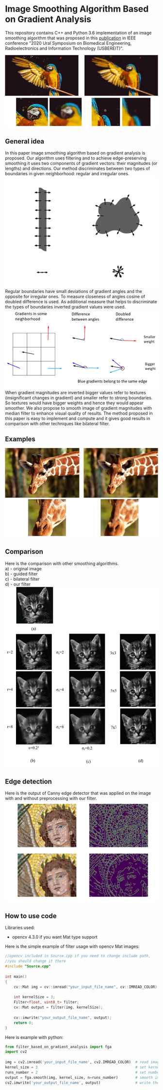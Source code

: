 # Image Smoothing Algorithm Based on Gradient Analysis
This repository contains C++ and Python 3.6 implementation of an image smoothing algorithm that was proposed in this [publication](https://ieeexplore.ieee.org/document/9117646) in IEEE conference "2020 Ural Symposium on Biomedical Engineering, Radioelectronics and Information Technology (USBEREIT)".  

![example1](/images/example1.jpg)  
  
## General idea
In this paper image smoothing algorithm based on gradient analysis is proposed. Our algorithm uses filtering and to achieve edge-preserving smoothing it uses two components of gradient vectors: their magnitudes (or lengths) and directions. Our method discriminates between two types of boundaries in given neighborhood: regular and irregular ones.
![boundaries](/images/boundaries.png)  
Regular boundaries have small deviations of gradient angles and the opposite for irregular ones. To measure closeness of angles cosine of doubled difference is used. As additional measure that helps to discriminate the types of boundaries inverted gradient values were used.  
![gradients](/images/gradients.png)  
When gradient magnitudes are inverted bigger values refer to textures (insignificant changes in gradient) and smaller refer to strong boundaries. So textures would have bigger weights and hence they would appear smoother. We also propose to smooth image of gradient magnitudes with median filter to enhance visual quality of results. The method proposed in this paper is easy to implement and compute and it gives good results in comparison with other techniques like bilateral filter.  
  
## Examples
![example2](/images/example2.jpg)  
## Comparison
Here is the comparison with other smoothing algorithms.  
a) - original image  
b) - guided filter  
c) - bilateral filter  
d) - our filter  
![comparison](/images/comparison.png)
## Edge detection
Here is the output of Canny edge detector that was applied on the image with and without preprocessing with our filter.
![edges](/images/edge_detection.png)

## How to use code
Libraries used:
  - opencv 4.3.0 if you want Mat type support

Here is the simple example of filter usage with opencv Mat images:

```cpp
//opencv included in Source.cpp if you need to change include path, 
//you should change it there
#include "Source.cpp"

int main()
{
    cv::Mat img = cv::imread("your_input_file_name", cv::IMREAD_COLOR);       //read image using opencv from file into Mat type
    
    int kernelSize = 3;                                                       //set kernelSize = 3 for filtering with 3x3 kernel
    Filter<float, uint8_t> filter;                                            //create the instance of filter
    cv::Mat output = filter(img, kernelSize);                                 //smooth image
    
    cv::imwrite("your_output_file_name", output);                             //write the result
    return 0;
}
```
Here is example with python:
```python
from filter_based_on_gradient_analysis import fga
import cv2

img = cv2.imread('your_input_file_name', cv2.IMREAD_COLOR)  # read images using opencv from file
kernel_size = 3                                             # set kernel_size = 3 for filtering with 3x3 kernel
runs_number = 2                                             # set number of runs: parameter n is 1 by default
output = fga.smooth(img, kernel_size, n=runs_number)        # smooth image
cv2.imwrite('your_output_file_name', output)                # write the result
```
